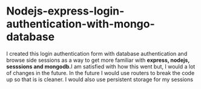 # Nodejs-express-login-authentication-with-mongo-database
I created this login authentication form with database authentication and browse side sessions as a way to get more familiar with <b>express, nodejs, sesssions and mongodb.</b>I am satisfied with how this went but, I would a lot of changes in the future. In the future I would use routers to break the code up so that is is cleaner. I would also use persistent storage for my sessions
